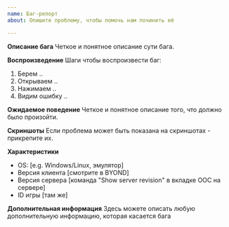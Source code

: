 ```yaml
---
name: Баг-репорт
about: Опишите проблему, чтобы помочь нам починить её

---
```


**Описание бага**
Четкое и понятное описание сути бага.

**Воспроизведение**
Шаги чтобы воспроизвести баг:
1. Берем ..
2. Открываем ..
3. Нажимаем ..
4. Видим ошибку ..

**Ожидаемое поведение**
Четкое и понятное описание того, что должно было произойти.

**Скриншоты**
Если проблема может быть показана на скриншотах - прикрепите их.

**Характеристики**
 - OS: [e.g. Windows/Linux, эмулятор] 
 - Версия клиента [смотрите в BYOND]
 - Версия сервера [команда "Show server revision" в вкладке ООС на сервере]
 - ID игры [там же]

**Дополнительная информация**
Здесь можете описать любую дополнительную информацию, которая касается бага
